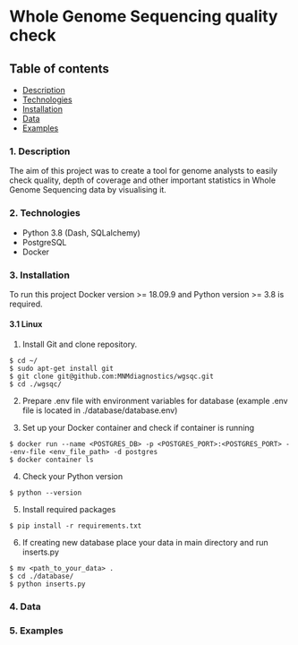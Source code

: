# Whole Genome Sequencing quality check

## Table of contents
* [Description](#Description)
* [Technologies](#Dechnologies)
* [Installation](#Installation)
* [Data](#Data)
* [Examples](#Examples)


### 1. Description
The aim of this project was to create a tool for genome analysts to easily check quality, depth of coverage and other important statistics in Whole Genome Sequencing data by visualising it.

### 2. Technologies
- Python 3.8 (Dash, SQLalchemy)
- PostgreSQL
- Docker

### 3. Installation
To run this project Docker version >= 18.09.9 and Python version >= 3.8 is required.

#### 3.1 Linux
1. Install Git and clone repository.
```
$ cd ~/
$ sudo apt-get install git
$ git clone git@github.com:MNMdiagnostics/wgsqc.git
$ cd ./wgsqc/
```
2. Prepare .env file with environment variables for database (example .env file is located in ./database/database.env)

3. Set up your Docker container and check if container is running
```
$ docker run --name <POSTGRES_DB> -p <POSTGRES_PORT>:<POSTGRES_PORT> --env-file <env_file_path> -d postgres
$ docker container ls
```
4. Check your Python version
```
$ python --version
```
5. Install required packages
```
$ pip install -r requirements.txt
```
6. If creating new database place your data in main directory and run inserts.py
```
$ mv <path_to_your_data> .
$ cd ./database/
$ python inserts.py
```
### 4. Data
### 5. Examples

